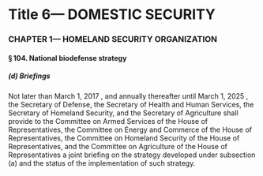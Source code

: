 
# Title 6— DOMESTIC SECURITY
### CHAPTER 1— HOMELAND SECURITY ORGANIZATION
#### § 104. National biodefense strategy
##### (d) Briefings

Not later than March 1, 2017 , and annually thereafter until March 1, 2025 , the Secretary of Defense, the Secretary of Health and Human Services, the Secretary of Homeland Security, and the Secretary of Agriculture shall provide to the Committee on Armed Services of the House of Representatives, the Committee on Energy and Commerce of the House of Representatives, the Committee on Homeland Security of the House of Representatives, and the Committee on Agriculture of the House of Representatives a joint briefing on the strategy developed under subsection (a) and the status of the implementation of such strategy.
